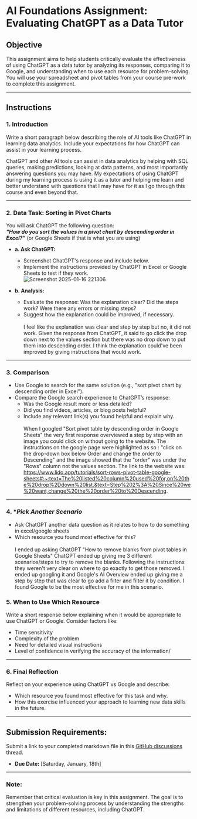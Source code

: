 # **AI Foundations Assignment: Evaluating ChatGPT as a Data Tutor**

## **Objective**  
This assignment aims to help students critically evaluate the effectiveness of using ChatGPT as a data tutor by analyzing its responses, comparing it to Google, and understanding when to use each resource for problem-solving. You will use your spreadsheet and pivot tables from your course pre-work to complete this assignment.  

---

## **Instructions**

### 1. **Introduction**  
Write a short paragraph below describing the role of AI tools like ChatGPT in learning data analytics. Include your expectations for how ChatGPT can assist in your learning process.

ChatGPT and other AI tools can assist in data analytics by helping with SQL queries, making predictions, looking at data patterns, and most importantly answering questions you may have. My expectations of using ChatGPT during my learning process is using it as a tutor and helping me learn and better understand with questions that I may have for it as I go through this course and even beyond that. 

---

### 2. **Data Task: Sorting in Pivot Charts**  

You will ask ChatGPT the following question:  
**_"How do you sort the values in a pivot chart by descending order in Excel?"_** (or Google Sheets if that is what you are using) 

- **a. Ask ChatGPT:**  
  - Screenshot ChatGPT's response and include below. 
  - Implement the instructions provided by ChatGPT in Excel or Google Sheets to test if they work.    
![Screenshot 2025-01-16 221306](https://github.com/user-attachments/assets/94b235f3-05ff-472a-9e12-f43400ecd7ce)


- **b. Analysis:**  
  - Evaluate the response: Was the explanation clear? Did the steps work? Were there any errors or missing steps?  
  - Suggest how the explanation could be improved, if necessary.\
    \
I feel like the explanation was clear and step by step but no, it did not work. Given the response from ChatGPT, it said to go click the drop down next to the values section but there was no drop down to put them into descending order. I think the explanation could've been improved by giving instructions that would work. 
---

### 3. **Comparison**  
- Use Google to search for the same solution (e.g., "sort pivot chart by descending order in Excel").  
- Compare the Google search experience to ChatGPT’s response:  
  - Was the Google result more or less detailed?  
  - Did you find videos, articles, or blog posts helpful?  
  - Include any relevant link(s) you found helpful and explain why.\
    \
When I googled "Sort pivot table by descending order in Google Sheets" the very first response overviewed a step by step with an image you could click on without going to the website. The instructions on the google page were highlighted as  so : "click on the drop-down box below Order and change the order to Descending" and the image showed that the "order" was under the "Rows" column not the values section. 
The link to the website was: https://www.lido.app/tutorials/sort-rows-pivot-table-google-sheets#:~:text=The%20listed%20column%20used%20for,on%20the%20drop%2Ddown%20list.&text=Step%202%3A%20Since%20we%20want,change%20the%20order%20to%20Descending.
---

### 4. **Pick Another Scenario*  
- Ask ChatGPT another data question as it relates to how to do something in excel/google sheets 
- Which resource you found most effective for this? \
  \
  I ended up asking ChatGPT "How to remove blanks from pivot tables in Google Sheets" ChatGPT ended up giving me 3 different scenarios/steps to try to remove the blanks. Following the instructions they weren't very clear on where to go exactly to get those removed. I ended up googling it and Google's AI Overview ended up giving me a step by step that was clear to go add a filter and filter it by condition. I found Google to be the most effective for me in this scenario. 

### 5. **When to Use Which Resource**  
Write a short response below explaining when it would be appropriate to use ChatGPT or Google. Consider factors like:  
- Time sensitivity  
- Complexity of the problem  
- Need for detailed visual instructions  
- Level of confidence in verifying the accuracy of the information/
  
  

---

### 6. **Final Reflection**  
Reflect on your experience using ChatGPT vs Google and describe:  
- Which resource you found most effective for this task and why.  
- How this exercise influenced your approach to learning new data skills in the future.  

---

## **Submission Requirements:**  
Submit a link to your completed markdown file in this [GitHub discussions](https://github.com/Tech-Moms/data-analytics-winter-2025/discussions/4) thread.  
- **Due Date:** [Saturday, January, 18th]  

---

### **Note:**  
Remember that critical evaluation is key in this assignment. The goal is to strengthen your problem-solving process by understanding the strengths and limitations of different resources, including ChatGPT.
